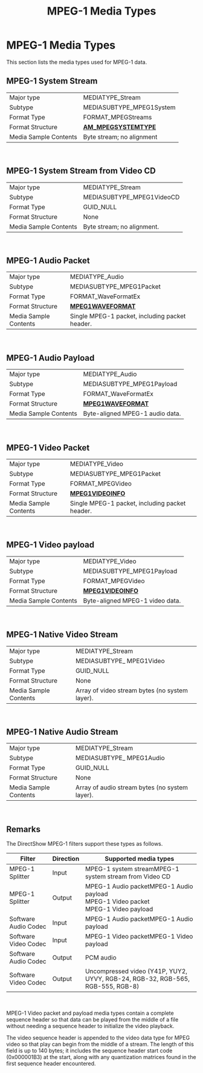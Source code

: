 ﻿---
Description: 'This section lists the media types used for MPEG-1 data.'
ms.assetid: '4ea1cb84-0558-4c4a-9483-1b0f2a8f76f8'
title: 'MPEG-1 Media Types'
---

# MPEG-1 Media Types

This section lists the media types used for MPEG-1 data.

## MPEG-1 System Stream



|                       |                                                 |
|-----------------------|-------------------------------------------------|
| Major type            | MEDIATYPE\_Stream                               |
| Subtype               | MEDIASUBTYPE\_MPEG1System                       |
| Format Type           | FORMAT\_MPEGStreams                             |
| Format Structure      | [**AM\_MPEGSYSTEMTYPE**](am-mpegsystemtype.md) |
| Media Sample Contents | Byte stream; no alignment                       |



 

## MPEG-1 System Stream from Video CD



|                       |                            |
|-----------------------|----------------------------|
| Major type            | MEDIATYPE\_Stream          |
| Subtype               | MEDIASUBTYPE\_MPEG1VideoCD |
| Format Type           | GUID\_NULL                 |
| Format Structure      | None                       |
| Media Sample Contents | Byte stream; no alignment. |



 

## MPEG-1 Audio Packet



|                       |                                                |
|-----------------------|------------------------------------------------|
| Major type            | MEDIATYPE\_Audio                               |
| Subtype               | MEDIASUBTYPE\_MPEG1Packet                      |
| Format Type           | FORMAT\_WaveFormatEx                           |
| Format Structure      | [**MPEG1WAVEFORMAT**](mpeg1waveformat.md)     |
| Media Sample Contents | Single MPEG-1 packet, including packet header. |



 

## MPEG-1 Audio Payload



|                       |                                            |
|-----------------------|--------------------------------------------|
| Major type            | MEDIATYPE\_Audio                           |
| Subtype               | MEDIASUBTYPE\_MPEG1Payload                 |
| Format Type           | FORMAT\_WaveFormatEx                       |
| Format Structure      | [**MPEG1WAVEFORMAT**](mpeg1waveformat.md) |
| Media Sample Contents | Byte-aligned MPEG-1 audio data.            |



 

## MPEG-1 Video Packet



|                       |                                                |
|-----------------------|------------------------------------------------|
| Major type            | MEDIATYPE\_Video                               |
| Subtype               | MEDIASUBTYPE\_MPEG1Packet                      |
| Format Type           | FORMAT\_MPEGVideo                              |
| Format Structure      | [**MPEG1VIDEOINFO**](mpeg1videoinfo.md)       |
| Media Sample Contents | Single MPEG-1 packet, including packet header. |



 

## MPEG-1 Video payload



|                       |                                          |
|-----------------------|------------------------------------------|
| Major type            | MEDIATYPE\_Video                         |
| Subtype               | MEDIASUBTYPE\_MPEG1Payload               |
| Format Type           | FORMAT\_MPEGVideo                        |
| Format Structure      | [**MPEG1VIDEOINFO**](mpeg1videoinfo.md) |
| Media Sample Contents | Byte-aligned MPEG-1 video data.          |



 

## MPEG-1 Native Video Stream



|                       |                                                |
|-----------------------|------------------------------------------------|
| Major type            | MEDIATYPE\_Stream                              |
| Subtype               | MEDIASUBTYPE\_ MPEG1Video                      |
| Format Type           | GUID\_NULL                                     |
| Format Structure      | None                                           |
| Media Sample Contents | Array of video stream bytes (no system layer). |



 

## MPEG-1 Native Audio Stream



|                       |                                                |
|-----------------------|------------------------------------------------|
| Major type            | MEDIATYPE\_Stream                              |
| Subtype               | MEDIASUBTYPE\_ MPEG1Audio                      |
| Format Type           | GUID\_NULL                                     |
| Format Structure      | None                                           |
| Media Sample Contents | Array of audio stream bytes (no system layer). |



 

## Remarks

The DirectShow MPEG-1 filters support these types as follows.



| Filter               | Direction | Supported media types                                                                                             |
|----------------------|-----------|-------------------------------------------------------------------------------------------------------------------|
| MPEG-1 Splitter      | Input     | MPEG-1 system streamMPEG-1 system stream from Video CD<br/>                                                 |
| MPEG-1 Splitter      | Output    | MPEG-1 Audio packetMPEG-1 Audio payload<br/> MPEG-1 Video packet<br/> MPEG-1 Video payload<br/> |
| Software Audio Codec | Input     | MPEG-1 Audio packetMPEG-1 Audio payload<br/>                                                                |
| Software Video Codec | Input     | MPEG-1 Video packetMPEG-1 Video payload<br/>                                                                |
| Software Audio Codec | Output    | PCM audio                                                                                                         |
| Software Video Codec | Output    | Uncompressed video (Y41P, YUY2, UYVY, RGB-24, RGB-32, RGB-565, RGB-555, RGB-8)                                    |



 

MPEG-1 Video packet and payload media types contain a complete sequence header so that data can be played from the middle of a file without needing a sequence header to initialize the video playback.

The video sequence header is appended to the video data type for MPEG video so that play can begin from the middle of a stream. The length of this field is up to 140 bytes; it includes the sequence header start code (0x000001B3) at the start, along with any quantization matrices found in the first sequence header encountered.

 

 




